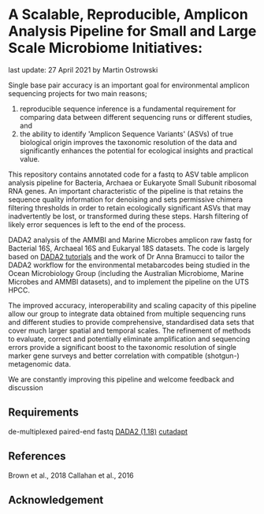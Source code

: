 
# A Scalable, Reproducible, Amplicon Analysis Pipeline for Small and Large Scale Microbiome Initiatives: 

last update: 27 April 2021 by Martin Ostrowski

Single base pair accuracy is an important goal for environmental amplicon sequencing projects for two main reasons; 
1. reproducible sequence inference is a fundamental requirement for comparing data between different sequencing runs or different studies, and
2. the ability to identify 'Amplicon Sequence Variants' (ASVs) of true biological origin improves the taxonomic resolution of the data and significantly enhances the potential for ecological insights and practical value.

This repository contains annotated code for a fastq to ASV table amplicon analysis pipeline for Bacteria, Archaea or Eukaryote Small Subunit ribosomal RNA genes. An important characteristic of the pipeline is that retains the sequence quality information for denoising and sets permissive chimera filtering thresholds in order to retain ecologically significant ASVs that may inadvertently be lost, or transformed during these steps. Harsh filtering of likely error sequences is left to the end of the process.

DADA2 analysis of the AMMBI and Marine Microbes amplicon raw fastq for Bacterial 16S, Archaeal 16S and Eukaryal 18S datasets. The code is largely based on [DADA2 tutorials](https://benjjneb.github.io/dada2/tutorial_1_8.html) and the work of Dr Anna Bramucci to tailor the DADA2 workflow for the environmental metabarcodes being studied in the Ocean Microbiology Group (including the Australian Microbiome, Marine Microbes and AMMBI datasets), and to implement the pipeline on the UTS HPCC.

The improved accuracy, interoperability and scaling capacity of this pipeline allow our group to integrate data obtained from multiple sequencing runs and different studies to provide comprehensive, standardised data sets that cover much larger spatial and temporal scales. The refinement of methods to evaluate, correct and potentially eliminate amplification and sequencing errors provide a significant boost to the taxonomic resolution of single marker gene surveys and better correlation with compatible (shotgun-) metagenomic data.

We are constantly improving this pipeline and welcome feedback and discussion

## Requirements

de-multiplexed paired-end fastq
[DADA2 (1.18)](https://benjjneb.github.io/dada2/index.html)
[cutadapt](https://github.com/marcelm/cutadapt/) 


## References

Brown et al., 2018
Callahan et al., 2016

## Acknowledgement

